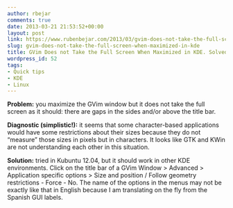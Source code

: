 ```yaml
---
author: rbejar
comments: true
date: 2013-03-21 21:53:52+00:00
layout: post
link: https://www.rubenbejar.com/2013/03/gvim-does-not-take-the-full-screen-when-maximized-in-kde/
slug: gvim-does-not-take-the-full-screen-when-maximized-in-kde
title: GVim Does not Take the Full Screen When Maximized in KDE. Solved
wordpress_id: 52
tags:
- Quick tips
- KDE
- Linux
---
```


**Problem:** you maximize the GVim window but it does not take the full screen as it should: there are gaps in the sides and/or above the title bar.

**Diagnostic (simplistic!):** it seems that some character-based applications would have some restrictions about their sizes because they do not “measure” those sizes in pixels but in characters. It looks like GTK and KWin are not understanding each other in this situation.

**Solution:** tried in Kubuntu 12.04, but it should work in other KDE environments. Click on the title bar of a GVim Window > Advanced > Application specific options > Size and position / Follow geometry restrictions - Force - No. The name of the options in the menus may not be exactly like that in English because I am translating on the fly from the Spanish GUI labels.





